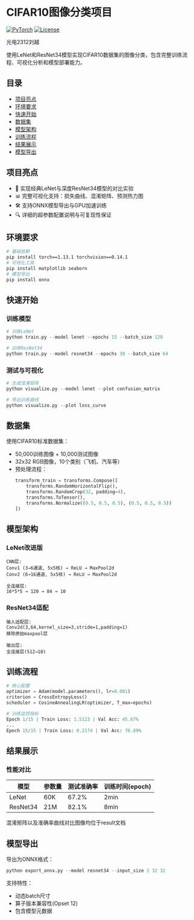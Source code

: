 
# CIFAR10图像分类项目

[![PyTorch](https://img.shields.io/badge/PyTorch-1.10+-red.svg)](https://pytorch.org/)
[![License](https://img.shields.io/badge/License-MIT-blue.svg)](https://opensource.org/licenses/MIT)

光电2312刘越

使用LeNet和ResNet34模型实现CIFAR10数据集的图像分类，包含完整训练流程、可视化分析和模型部署能力。

## 目录
- [项目亮点](#项目亮点)
- [环境要求](#环境要求)
- [快速开始](#快速开始)
- [数据集](#数据集)
- [模型架构](#模型架构)
- [训练流程](#训练流程)
- [结果展示](#结果展示)
- [模型导出](#模型导出)

## 项目亮点
- 🚀 实现经典LeNet与深度ResNet34模型的对比实验
- 📊 完整可视化支持：损失曲线、混淆矩阵、预测热力图
- 🛠️ 支持ONNX模型导出与GPU加速训练
- 🔍 详细的超参数配置说明与可复现性保证

## 环境要求
```bash
# 基础依赖
pip install torch==1.13.1 torchvision==0.14.1
# 可视化工具
pip install matplotlib seaborn
# 模型导出
pip install onnx
```

## 快速开始
### 训练模型
```python
# 训练LeNet
python train.py --model lenet --epochs 15 --batch_size 128

# 训练ResNet34 
python train.py --model resnet34 --epochs 30 --batch_size 64
```

### 测试与可视化
```python
# 生成混淆矩阵
python visualize.py --model lenet --plot confusion_matrix

# 导出训练曲线
python visualize.py --plot loss_curve
```

## 数据集
使用CIFAR10标准数据集：
- 50,000训练图像 + 10,000测试图像
- 32x32 RGB图像，10个类别（飞机、汽车等）
- 预处理流程：
  ```python
  transform_train = transforms.Compose([
      transforms.RandomHorizontalFlip(),
      transforms.RandomCrop(32, padding=4),
      transforms.ToTensor(),
      transforms.Normalize((0.5, 0.5, 0.5), (0.5, 0.5, 0.5))
  ])
  ```

## 模型架构
### LeNet改进版
```text
CNN层:
Conv1 (3→6通道, 5x5核) → ReLU → MaxPool2d
Conv2 (6→16通道, 5x5核) → ReLU → MaxPool2d

全连接层:
16*5*5 → 120 → 84 → 10
```

### ResNet34适配
```text
输入适配层:
Conv2d(3,64,kernel_size=3,stride=1,padding=1)
移除原始maxpool层

输出层:
全连接层(512→10)
```

## 训练流程
```python
# 核心配置
optimizer = Adam(model.parameters(), lr=0.001)
criterion = CrossEntropyLoss()
scheduler = CosineAnnealingLR(optimizer, T_max=epochs)

# 训练监控指标
Epoch 1/15 | Train Loss: 1.5123 | Val Acc: 45.67%
...
Epoch 15/15 | Train Loss: 0.2174 | Val Acc: 76.89%
```

## 结果展示
### 性能对比
| 模型    | 参数量 | 测试准确率 | 训练时间(epoch) |
|---------|--------|------------|-----------------|
| LeNet   | 60K    | 67.2%      | 2min            |
| ResNet34| 21M    | 82.1%      | 8min            |

混淆矩阵以及准确率曲线对比图像均位于result文档
## 模型导出
导出为ONNX格式：
```python
python export_onnx.py --model resnet34 --input_size 3 32 32
```
支持特性：
- 动态batch尺寸
- 算子版本兼容性(Opset 12)
- 包含模型元数据
